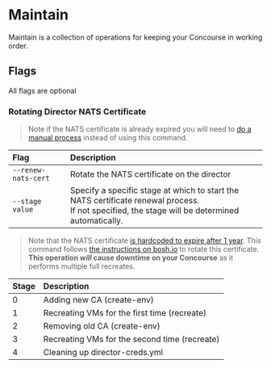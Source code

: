 # Maintain

Maintain is a collection of operations for keeping your Concourse in working order.

## Flags

All flags are optional

### Rotating Director NATS Certificate

> Note if the NATS certificate is already expired you will need to [do a manual process](docs/troubleshooting.md#nats-certificate-is-expired) instead of using this command.

|**Flag**|**Description**
|:-|:-|
|`--renew-nats-cert`|Rotate the NATS certificate on the director||
|`--stage value`|Specify a specific stage at which to start the NATS certificate renewal process.<br>If not specified, the stage will be determined automatically.||

> Note that the NATS certificate [is hardcoded to expire after 1 year](https://github.com/cloudfoundry/bosh-cli/blob/master/vendor/github.com/cloudfoundry/config-server/types/certificate_generator.go#L171). This command follows [the instructions on bosh.io](https://bosh.io/docs/nats-ca-rotation/) to rotate this certificate. **This operation _will_ cause downtime on your Concourse** as it performs multiple full recreates.

|Stage|Description|
|:-|:-|
|0|Adding new CA (create-env)|
|1|Recreating VMs for the first time (recreate)|
|2|Removing old CA (create-env)|
|3|Recreating VMs for the second time (recreate)|
|4|Cleaning up director-creds.yml|
